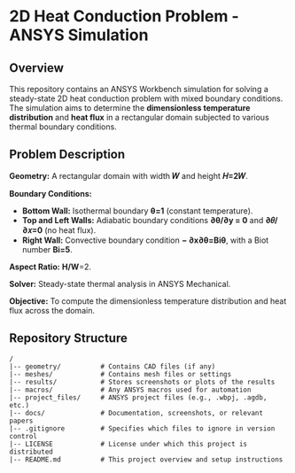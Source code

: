 # 2D Heat Conduction Problem - ANSYS Simulation

## Overview
This repository contains an ANSYS Workbench simulation for solving a steady-state 2D heat conduction problem with mixed boundary conditions. The simulation aims to determine the **dimensionless temperature distribution** and **heat flux** in a rectangular domain subjected to various thermal boundary conditions.

## Problem Description

**Geometry:** A rectangular domain with  width **𝑊** and height **𝐻=2𝑊**.

**Boundary Conditions:**
- **Bottom Wall:** Isothermal boundary **θ=1** (constant temperature).
- **Top and Left Walls:** Adiabatic boundary conditions **∂θ/∂y = 0** and  **∂𝜃/∂𝑥=0**   (no heat flux).
- **Right Wall:** Convective boundary condition **− ∂x∂θ=Biθ**, with a Biot number **Bi=5**.

**Aspect Ratio:** **H/W**=2.

**Solver:** Steady-state thermal analysis in ANSYS Mechanical.

**Objective:** To compute the dimensionless temperature distribution and heat flux across the domain.

## Repository Structure
```plaintext
/
|-- geometry/          # Contains CAD files (if any)
|-- meshes/            # Contains mesh files or settings
|-- results/           # Stores screenshots or plots of the results
|-- macros/            # Any ANSYS macros used for automation
|-- project_files/     # ANSYS project files (e.g., .wbpj, .agdb, etc.)
|-- docs/              # Documentation, screenshots, or relevant papers
|-- .gitignore         # Specifies which files to ignore in version control
|-- LICENSE            # License under which this project is distributed
|-- README.md          # This project overview and setup instructions
